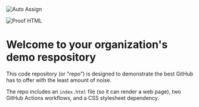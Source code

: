 ![Auto Assign](https://github.com/DENRAMBOR/demo-repository/actions/workflows/auto-assign.yml/badge.svg)

![Proof HTML](https://github.com/DENRAMBOR/demo-repository/actions/workflows/proof-html.yml/badge.svg)

# Welcome to your organization's demo respository
This code repository (or "repo") is designed to demonstrate the best GitHub has to offer with the least amount of noise.

The repo includes an `index.html` file (so it can render a web page), two GitHub Actions workflows, and a CSS stylesheet dependency.
